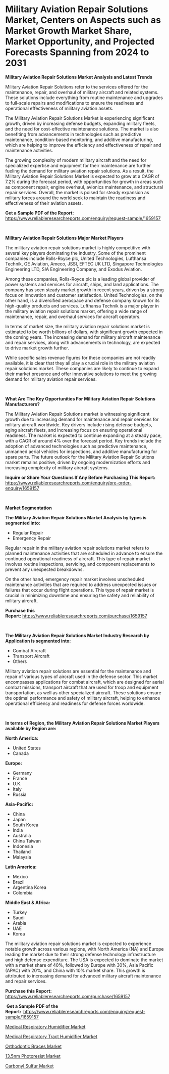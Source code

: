 <p><h1>Military Aviation Repair Solutions Market, Centers on Aspects such as Market Growth Market Share, Market Opportunity, and Projected Forecasts Spanning from 2024 to 2031</h1></p><p><strong>Military Aviation Repair Solutions Market Analysis and Latest Trends</strong></p>
<p><p>Military Aviation Repair Solutions refer to the services offered for the maintenance, repair, and overhaul of military aircraft and related systems. These solutions include everything from routine maintenance and upgrades to full-scale repairs and modifications to ensure the readiness and operational effectiveness of military aviation assets.</p><p>The Military Aviation Repair Solutions Market is experiencing significant growth, driven by increasing defense budgets, expanding military fleets, and the need for cost-effective maintenance solutions. The market is also benefiting from advancements in technologies such as predictive maintenance, condition-based monitoring, and additive manufacturing, which are helping to improve the efficiency and effectiveness of repair and maintenance activities.</p><p>The growing complexity of modern military aircraft and the need for specialized expertise and equipment for their maintenance are further fueling the demand for military aviation repair solutions. As a result, the Military Aviation Repair Solutions Market is expected to grow at a CAGR of 7.2% during the forecast period, with opportunities for growth in areas such as component repair, engine overhaul, avionics maintenance, and structural repair services. Overall, the market is poised for steady expansion as military forces around the world seek to maintain the readiness and effectiveness of their aviation assets.</p></p>
<p><strong>Get a Sample PDF of the Report:&nbsp;</strong> <a href="https://www.reliableresearchreports.com/enquiry/request-sample/1659157">https://www.reliableresearchreports.com/enquiry/request-sample/1659157</a></p>
<p>&nbsp;</p>
<p><strong>Military Aviation Repair Solutions Major Market Players</strong></p>
<p><p>The military aviation repair solutions market is highly competitive with several key players dominating the industry. Some of the prominent companies include Rolls-Royce plc, United Technologies, Lufthansa Technik, GE Aviation, Ameco, JSSI, EFTEC UK LTD, Singapore Technologies Engineering LTD, SIA Engineering Company, and Exodus Aviation.</p><p>Among these companies, Rolls-Royce plc is a leading global provider of power systems and services for aircraft, ships, and land applications. The company has seen steady market growth in recent years, driven by a strong focus on innovation and customer satisfaction. United Technologies, on the other hand, is a diversified aerospace and defense company known for its high-quality products and services. Lufthansa Technik is a major player in the military aviation repair solutions market, offering a wide range of maintenance, repair, and overhaul services for aircraft operators. </p><p>In terms of market size, the military aviation repair solutions market is estimated to be worth billions of dollars, with significant growth expected in the coming years. The increasing demand for military aircraft maintenance and repair services, along with advancements in technology, are expected to drive market growth further.</p><p>While specific sales revenue figures for these companies are not readily available, it is clear that they all play a crucial role in the military aviation repair solutions market. These companies are likely to continue to expand their market presence and offer innovative solutions to meet the growing demand for military aviation repair services.</p></p>
<p>&nbsp;</p>
<p><strong>What Are The Key Opportunities For Military Aviation Repair Solutions Manufacturers?</strong></p>
<p><p>The Military Aviation Repair Solutions market is witnessing significant growth due to increasing demand for maintenance and repair services for military aircraft worldwide. Key drivers include rising defense budgets, aging aircraft fleets, and increasing focus on ensuring operational readiness. The market is expected to continue expanding at a steady pace, with a CAGR of around 4% over the forecast period. Key trends include the adoption of advanced technologies such as predictive maintenance, unmanned aerial vehicles for inspections, and additive manufacturing for spare parts. The future outlook for the Military Aviation Repair Solutions market remains positive, driven by ongoing modernization efforts and increasing complexity of military aircraft systems.</p></p>
<p><strong>Inquire or Share Your Questions If Any Before Purchasing This Report:</strong> <a href="https://www.reliableresearchreports.com/enquiry/pre-order-enquiry/1659157">https://www.reliableresearchreports.com/enquiry/pre-order-enquiry/1659157</a></p>
<p>&nbsp;</p>
<p><strong>Market Segmentation</strong></p>
<p><strong>The Military Aviation Repair Solutions Market Analysis by types is segmented into:</strong></p>
<p><ul><li>Regular Repair</li><li>Emergency Repair</li></ul></p>
<p><p>Regular repair in the military aviation repair solutions market refers to planned maintenance activities that are scheduled in advance to ensure the continued operational readiness of aircraft. This type of repair market involves routine inspections, servicing, and component replacements to prevent any unexpected breakdowns. </p><p>On the other hand, emergency repair market involves unscheduled maintenance activities that are required to address unexpected issues or failures that occur during flight operations. This type of repair market is crucial in minimizing downtime and ensuring the safety and reliability of military aircraft.</p></p>
<p><strong>Purchase this Report:&nbsp;</strong><a href="https://www.reliableresearchreports.com/purchase/1659157">https://www.reliableresearchreports.com/purchase/1659157</a></p>
<p>&nbsp;</p>
<p><strong>The Military Aviation Repair Solutions Market Industry Research by Application is segmented into:</strong></p>
<p><ul><li>Combat Aircraft</li><li>Transport Aircraft</li><li>Others</li></ul></p>
<p><p>Military aviation repair solutions are essential for the maintenance and repair of various types of aircraft used in the defense sector. This market encompasses applications for combat aircraft, which are designed for aerial combat missions, transport aircraft that are used for troop and equipment transportation, as well as other specialized aircraft. These solutions ensure the optimal performance and safety of military aircraft, helping to enhance operational efficiency and readiness for defense forces worldwide.</p></p>
<p>&nbsp;</p>
<p><strong>In terms of Region, the Military Aviation Repair Solutions Market Players available by Region are:</strong></p>
<p>
    <p> <strong> North America: </strong>
        <ul>
            <li>United States</li>
            <li>Canada</li>
        </ul>
        </p> 
    <p> <strong> Europe: </strong>
        <ul>
            <li>Germany</li>
            <li>France</li>
            <li>U.K.</li>
            <li>Italy</li>
            <li>Russia</li>
        </ul>
        </p> 
    <p> <strong> Asia-Pacific: </strong>
        <ul>
            <li>China</li>
            <li>Japan</li>
            <li>South Korea</li>
            <li>India</li>
            <li>Australia</li>
            <li>China Taiwan</li>
            <li>Indonesia</li>
            <li>Thailand</li>
            <li>Malaysia</li>
        </ul>
        </p> 
    <p> <strong> Latin America: </strong>
        <ul>
            <li>Mexico</li>
            <li>Brazil</li>
            <li>Argentina Korea</li>
            <li>Colombia</li>
        </ul>
        </p> 
    <p> <strong> Middle East & Africa: </strong>
        <ul>
            <li>Turkey</li>
            <li>Saudi</li>
            <li>Arabia</li>
            <li>UAE</li>
            <li>Korea</li>
        </ul>
    </p>
    </p>
<p><p>The military aviation repair solutions market is expected to experience notable growth across various regions, with North America (NA) and Europe leading the market due to their strong defense technology infrastructure and high defense expenditure. The USA is expected to dominate the market with a market share of 40%, followed by Europe with 30%, Asia Pacific (APAC) with 20%, and China with 10% market share. This growth is attributed to increasing demand for advanced military aircraft maintenance and repair services.</p></p>
<p><strong>Purchase this Report: </strong><a href="https://www.reliableresearchreports.com/purchase/1659157">https://www.reliableresearchreports.com/purchase/1659157</a></p>
<p>&nbsp;<strong>Get a Sample PDF of the Report:&nbsp;&nbsp;</strong><a href="https://www.reliableresearchreports.com/enquiry/request-sample/1659157">https://www.reliableresearchreports.com/enquiry/request-sample/1659157</a></p>
<p><strong></strong></p>
<p><p><a href="https://medium.com/p/00c93d9a72b9/edit">Medical Respiratory Humidifier Market</a></p><p><a href="https://medium.com/@itzelheller546/medical-respiratory-tract-humidifier-market-competitive-analysis-market-trends-and-forecast-to-07edf5ad32fa">Medical Respiratory Tract Humidifier Market</a></p><p><a href="https://medium.com/@itzelheller546/orthodontic-braces-market-comprehensive-assessment-by-type-application-and-geography-c55da3e79ebe">Orthodontic Braces Market</a></p><p><a href="https://github.com/laholand/Market-Research-Report-List-2/blob/main/135nm-photoresist-market.md">13.5nm Photoresist Market</a></p><p><a href="https://github.com/jhcraigie/Market-Research-Report-List-2/blob/main/carbonyl-sulfur-market.md">Carbonyl Sulfur Market</a></p></p>